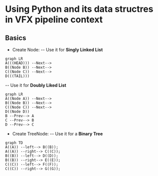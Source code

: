 # Using Python and its data structres in VFX pipeline context

## Basics
- Create Node:
-- Use it for **Singly Linked List**
```mermaid
graph LR
A(((HEAD))) --Next-->
B((Node B)) --Next-->
C((Node C)) --Next-->
D(((TAIL)))
```
-- Use it for **Doubly Liked List**
```mermaid
graph LR
A((Node A)) --Next-->
B((Node B)) --Next-->
C((Node C)) --Next-->
D((Node D))
B --Prev--> A
C --Prev--> B
D --Prev--> C
```
- Create TreeNode:
-- Use it for a **Binary Tree**
```mermaid
graph TD
A((A)) --left--> B((B));
A((A)) --right--> C((C));
B((B)) --left--> D((D));
B((B)) --right--> E((E));
C((C)) --left--> F((F));
C((C)) --right--> G((G));
```
